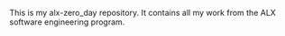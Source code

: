 This is my alx-zero_day repository. It contains all my work from the ALX software engineering program.
